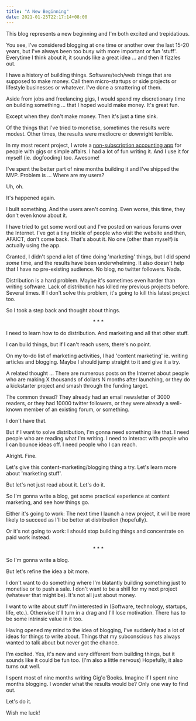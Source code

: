 ```yaml
---
title: "A New Beginning"
date: 2021-01-25T22:17:14+08:00
---
```


This blog represents a new beginning and I'm both excited and trepidatious.

You see, I've considered blogging at one time or another over the last 15-20 years, but I've always been too busy with more important or fun 'stuff'. Everytime I think about it, it sounds like a great idea ... and then it fizzles out.

I have a history of building things. Software/tech/web things that are supposed to make money. Call them micro-startups or side projects or lifestyle businesses or whatever. I've done a smattering of them.

Aside from jobs and freelancing gigs, I would spend my discretionary time on building something ... that I hoped would make money. It's great fun.

Except when they don't make money. Then it's just a time sink.

Of the things that I've tried to monetise, sometimes the results were modest. Other times, the results were mediocre or downright terrible.

In my most recent project, I wrote a [non-subscription accounting app](http://www.gigobooks.com) for people with gigs or simple affairs. I had a lot of fun writing it. And I use it for myself (ie. dogfooding) too. Awesome!

I've spent the better part of nine months building it and I've shipped the MVP. Problem is ... Where are my users?

Uh, oh.

It's happened again.

I built something. And the users aren't coming. Even worse, this time, they don't even know about it.

I have tried to get some word out and I've posted on various forums over the Internet. I've got a tiny trickle of people who visit the website and then, AFAICT, don't come back. That's about it. No one (other than myself) is actually using the app.

Granted, I didn't spend a lot of time doing 'marketing' things, but I did spend *some* time, and the results have been underwhelming. It also doesn't help that I have no pre-existing audience. No blog, no twitter followers. Nada.

Distribution is a hard problem. Maybe it's sometimes even harder than writing software. Lack of distribution has killed my previous projects before. Several times. If I don't solve this problem, it's going to kill this latest project too.

So I took a step back and thought about things.

<p style="text-align: center;">* * *</p>

I need to learn how to do distribution. And marketing and all that other stuff.

I can build things, but if I can't reach users, there's no point.

On my to-do list of marketing activities, I had 'content marketing' ie. writing articles and blogging. Maybe I should jump straight to it and give it a try.

A related thought ... There are numerous posts on the Internet about people who are making X thousands of dollars N months after launching, or they do a kickstarter project and smash through the funding target.

The common thread? They already had an email newsletter of 3000 readers, or they had 10000 twitter followers, or they were already a well-known member of an existing forum, or something.

I don't have that.

But if I want to solve distribution, I'm gonna need something like that. I need people who are reading what I'm writing. I need to interact with people who I can bounce ideas off. I need people who I can reach.

Alright. Fine.

Let's give this content-marketing/blogging thing a try. Let's learn more about 'marketing stuff'.

But let's not just read about it. Let's do it.

So I'm gonna write a blog, get some practical experience at content marketing, and see how things go.

Either it's going to work: The next time I launch a new project, it will be more likely to succeed as I'll be better at distribution (hopefully).

Or it's not going to work: I should stop building things and concentrate on paid work instead.

<p style="text-align: center;">* * *</p>

So I'm gonna write a blog.

But let's refine the idea a bit more.

I don't want to do something where I'm blatantly building something just to monetise or to push a sale. I don't want to be a shill for my next project (whatever that might be). It's not all just about money.

I want to write about stuff I'm interested in (Software, technology, startups, life, etc.). Otherwise it'll turn in a drag and I'll lose motivation. There has to be some intrinsic value in it too.

Having opened my mind to the idea of blogging, I've suddenly had a lot of ideas for things to write about. Things that my subconscious has always wanted to talk about but never got the chance.

I'm excited. Yes, it's new and very different from building things, but it sounds like it could be fun too. (I'm also a little nervous) Hopefully, it also turns out well.

I spent most of nine months writing Gig'o'Books. Imagine if I spent nine months blogging. I wonder what the results would be? Only one way to find out.

Let's do it.

Wish me luck!
